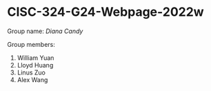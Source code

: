 # CISC-324-G24-Webpage-2022w
Group name:
*Diana Candy*

Group members:
1. William Yuan
2. Lloyd Huang
3. Linus Zuo
4. Alex Wang
